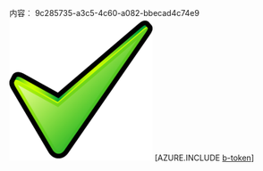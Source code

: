 内容︰ 9c285735-a3c5-4c60-a082-bbecad4c74e9![图像](ced9325e-d34d-4f65-9096-c3ceacf706d4.png)
[AZURE.INCLUDE [b-token](ee1c7be8-e2c8-467d-a083-de0443f7fd64.md)]
